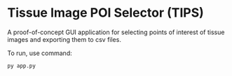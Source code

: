 #  Tissue Image POI Selector (TIPS)

A proof-of-concept GUI application for selecting points of interest of tissue images and exporting them to csv files.

To run, use command:
```commandline
py app.py
```
